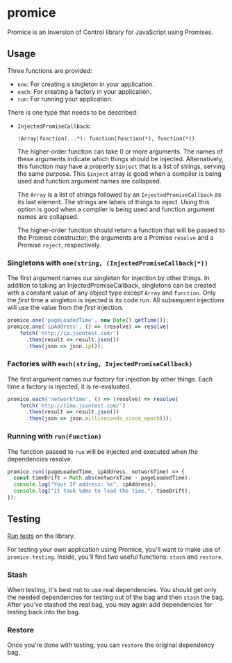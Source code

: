 # promice
Promice is an Inversion of Control library for JavaScript using Promises.

## Usage

Three functions are provided:

- `one`: For creating a singleton in your application.
- `each`: For creating a factory in your application.
- `run`: For running your application.

There is one type that needs to be described:

- `InjectedPromiseCallback`:

  `!Array|function(...*): function(function(*), function(*))`
  
  The higher-order function can take 0 or more arguments. The names of these arguments indicate which things should be injected. Alternatively, this function may have a property `$inject` that is a list of strings, serving the same purpose. This `$inject` array is good when a compiler is being used and function argument names are collapsed.

  The `Array` is a list of strings followed by an `InjectedPromiseCallback` as its last element. The strings are labels of things to inject. Using this option is good when a compiler is being used and function argument names are collapsed.
  
  The higher-order function should return a function that will be passed to the Promise constructor; the arguments are a Promise `resolve` and a Promise `reject`, respectively.

### Singletons with `one(string, (InjectedPromiseCallback|*))`

The first argument names our singleton for injection by other things.
In addition to taking an InjectedPromiseCallback, singletons can be created with a constant value of any object type except `Array` and `Function`. Only the _first_ time a singleton is injected is its code run. All subsequent injections will use the value from the _first_ injection.

```js
promice.one('pageLoadedTime', new Date().getTime());
promice.one('ipAddress', () => (resolve) => resolve(
    fetch('http://ip.jsontest.com/')
      .then(result => result.json())
      .then(json => json.ip)));
```

### Factories with `each(string, InjectedPromiseCallback)`

The first argument names our factory for injection by other things.
Each time a factory is injected, it is re-evaluated.

```js
promice.each('networkTime', () => (resolve) => resolve(
    fetch('http://time.jsontest.com/')
      .then(result => result.json())
      .then(json => json.milliseconds_since_epoch)));
```

### Running with `run(Function)`

The function passed to `run` will be injected and executed when the dependencies resolve.

```js
promice.run((pageLoadedTime, ipAddress, networkTime) => {
  const timeDrift = Math.abs(networkTime - pageLoadedTime);
  console.log("Your IP address: %s", ipAddress);
  console.log("It took %dms to load the time.", timeDrift);
});
```

## Testing

[Run tests](https://rawgit.com/wesalvaro/promice/master/promice_test.html) on the library.

For testing your own application using Promice, you'll want to make use of `promice.testing`.
Inside, you'll find two useful functions: `stash` and `restore`.

### Stash

When testing, it's best not to use real dependencies.
You should get only the needed dependencies for testing out of the bag and then `stash` the bag.
After you've stashed the real bag, you may again add dependencies for testing back into the bag.

### Restore

Once you're done with testing, you can `restore` the original dependency bag.
